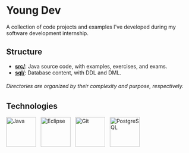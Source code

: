 # Young Dev

A collection of code projects and examples I've developed during my software development internship.

## Structure

  - **[src/](/src)**: Java source code, with examples, exercises, and exams.
  - **[sql/](/sql)**: Database content, with DDL and DML.

###### Directories are organized by their complexity and purpose, respectively.

## Technologies

<img align="left" alt="Java" width=80px style="padding-right:10px;" src="https://cdn.jsdelivr.net/gh/devicons/devicon@latest/icons/java/java-original.svg" />
<img align="left" alt="Eclipse" width=80px style="padding-right:10px;" src="https://cdn.jsdelivr.net/gh/devicons/devicon@latest/icons/eclipse/eclipse-original.svg" />
<img align="left" alt="Git" width=80px style="padding-right:10px;" src="https://cdn.jsdelivr.net/gh/devicons/devicon@latest/icons/git/git-original.svg" />
<img align="left" alt="PostgreSQL" width=80px style="padding-right:10px;" src="https://cdn.jsdelivr.net/gh/devicons/devicon@latest/icons/postgresql/postgresql-original.svg" />
